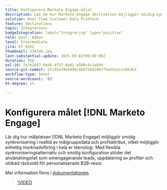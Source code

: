 ```yaml
---
title: Konfigurera Marketo Engage-målet
description: Läs om hur Marketo Engage destination möjliggör smidig synkronisering i realtid av målgruppsdata och profilattribut, vilket möjliggör enhetlig marknadsföring i hela er teknologi.
solution: Real-Time Customer Data Platform
feature: Destinations
topic: Integrations
badgeIntegration: label="Integrering" type="positive"
role: User, Admin
level: Intermediate
jira: KT-9262
thumbnail: 338248.jpg
last-substantial-update: 2025-09-02T00:00:00Z
duration: 338
exl-id: 7e7e2647-0eb8-4f37-8a91-a506c9c2abb9
source-git-commit: 5fc95a79e545bc4b6f5b92967f9a55a2ccc663b3
workflow-type: tm+mt
source-wordcount: '83'
ht-degree: 1%

---
```


# Konfigurera målet [!DNL Marketo Engage]

Lär dig hur målplatsen [!DNL Marketo Engage] möjliggör smidig synkronisering i realtid av målgruppsdata och profilattribut, vilket möjliggör enhetlig marknadsföring i hela er teknologi. Med flexibla synkroniseringsalternativ och smidig konfiguration stöder det användningsfall som omengagerande leads, uppdatering av profiler och utökad räckvidd för personaliserade B2B-resor.

Mer information finns i [dokumentationen](https://experienceleague.adobe.com/sv/docs/experience-platform/destinations/catalog/adobe/marketo-engage-connection).

>[!VIDEO](https://video.tv.adobe.com/v/338248?learn=on&enablevpops)

